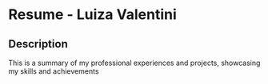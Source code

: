 # Resume - Luiza Valentini

## Description
This is a summary of my professional experiences and projects, showcasing my skills and achievements





